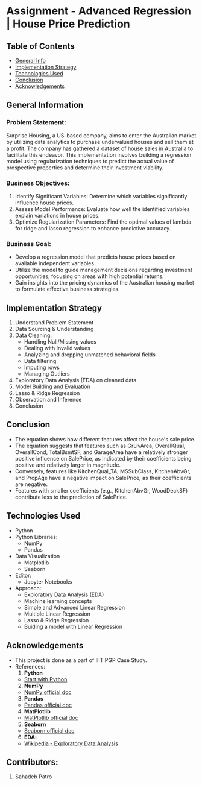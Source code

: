 # Assignment - Advanced Regression | House Price Prediction

## Table of Contents
* [General Info](#general-information)
* [Implementation Strategy](#implementation-strategy)
* [Technologies Used](#technologies-used)
* [Conclusion](#conclusion)
* [Acknowledgements](#acknowledgements)


## General Information
### Problem Statement:
Surprise Housing, a US-based company, aims to enter the Australian market by utilizing data analytics to purchase undervalued houses and sell them at a profit. The company has gathered a dataset of house sales in Australia to facilitate this endeavor. This implementation involves building a regression model using regularization techniques to predict the actual value of prospective properties and determine their investment viability.

### Business Objectives:
1. Identify Significant Variables: Determine which variables significantly influence house prices.
2. Assess Model Performance: Evaluate how well the identified variables explain variations in house prices.
3. Optimize Regularization Parameters: Find the optimal values of lambda for ridge and lasso regression to enhance predictive accuracy.

### Business Goal:
- Develop a regression model that predicts house prices based on available independent variables.
- Utilize the model to guide management decisions regarding investment opportunities, focusing on areas with high potential returns.
- Gain insights into the pricing dynamics of the Australian housing market to formulate effective business strategies.

## Implementation Strategy
1. Understand Problem Statement
2. Data Sourcing & Understanding
3. Data Cleaning:
   - Handling Null/Missing values
   - Dealing with Invalid values
   - Analyzing and dropping unmatched behavioral fields
   - Data filtering
   - Imputing rows
   - Managing Outliers
4. Exploratory Data Analysis (EDA) on cleaned data
5. Model Building and Evaluation
6. Lasso & Ridge Regression
7. Observation and Inference
8. Conclusion


## Conclusion
- The equation shows how different features affect the house's sale price.
- The equation suggests that features such as GrLivArea, OverallQual, OverallCond, TotalBsmtSF, and GarageArea have a relatively stronger positive influence on SalePrice, as indicated by their coefficients being positive and relatively larger in magnitude.
- Conversely, features like KitchenQual_TA, MSSubClass, KitchenAbvGr, and PropAge have a negative impact on SalePrice, as their coefficients are negative.
- Features with smaller coefficients (e.g., KitchenAbvGr, WoodDeckSF) contribute less to the prediction of SalePrice.


## Technologies Used
- Python
- Python Libraries:
    - NumPy
    - Pandas
- Data Visualization
    - Matplotlib
    - Seaborn
- Editor:
    - Jupyter Notebooks
- Approach:
    - Exploratory Data Analysis (EDA)
    - Machine learning concepts
    - Simple and Advanced Linear Regression
    - Multiple Linear Regression
    - Lasso & Ridge Regression
    - Buiding a model with Linear Regression


## Acknowledgements

- This project is done as a part of IIIT PGP Case Study.
- References:
    1. **Python**
    - [Start with Python](https://www.python.org/)
    2. **NumPy**
    - [NumPy official doc](https://numpy.org/doc/stable/)
    3. **Pandas**
    - [Pandas official doc](https://pandas.pydata.org/pandas-docs/stable/)
    4. **MatPlotlib**
    - [MatPlotlib official doc](https://matplotlib.org/stable/users/index.html)
    5. **Seaborn**
    - [Seaborn official doc](https://seaborn.pydata.org/)
    6. **EDA:**
    - [Wikipedia - Exploratory Data Analysis](https://en.wikipedia.org/wiki/Exploratory_data_analysis)


## Contributors:
1. Sahadeb Patro
